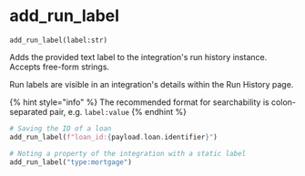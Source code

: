 # add\_run\_label

`add_run_label(label:str)`

Adds the provided text label to the integration's run history instance. Accepts free-form strings.&#x20;

Run labels are visible in an integration's details within the Run History page.&#x20;

{% hint style="info" %}
The recommended format for searchability is colon-separated pair, e.g. `label:value`
{% endhint %}

```python
# Saving the ID of a loan
add_run_label(f"loan_id:{payload.loan.identifier}")

# Noting a property of the integration with a static label 
add_run_label("type:mortgage")
```
